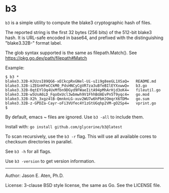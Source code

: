 b3
==

`b3` is a simple utility to compute the blake3 cryptographic
hash of files. 

The reported string is the first 32 bytes (256 bits) of 
the 512-bit blake3 hash. It is URL-safe encoded in base64, 
and prefixed with the distinguishing "blake3.32B-" format label.

The glob syntax supported is the same as filepath.Match().
See https://pkg.go.dev/path/filepath#Match


Example:

~~~
$ b3 *
blake3.32B-HJUzsI89QG6-xECkcpRxGNel-Ui-uIi9g8eeGL1XSaQ=   README.md
blake3.32B-iZEGnHFmCCkM0_PdsHNCyCgVR7za3uBfeBIlEYXxwwQ=   b3.go
blake3.32B-0qtEYlOq4UxMfbn9DGyd9FWaeIitA94pMhArHjd3oK4=   fileutil.go
blake3.32B-w5UsA6LD_FqoOxUcl3wbmwh9V1FhhBdAEvPn5T9yqc4=   go.mod
blake3.32B-X2h_3xgz4lB-QmnknLG-xuv2WU7w6hPbHJOmqrX6TDM=   go.sum
blake3.32B-z-GPDZa-Cayr-oFi3VUfec4Y1zGtUGqhp2VM-gO2Sp4=   vprint.go
$
~~~

By default, emacs ~ files are ignored. Use `b3 -all` to include them.

Install with: `go install github.com/glycerine/b3@latest`

To scan recursively, use the `b3 -r` flag. This will use
all available cores to checksum directories in parallel.

See `b3 -h` for all flags.

Use `b3 -version` to get version information.


-----
Author: Jason E. Aten, Ph.D.

License: 3-clause BSD style license, the same as Go. See the LICENSE file.

